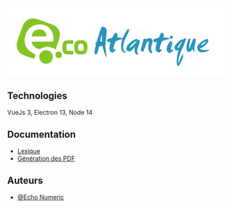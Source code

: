 ![Logo](documentation/logo.svg)

## Technologies

VueJs 3, Electron 13, Node 14

## Documentation

* [Lexique](documentation/vocabulary.md)
* [Génération des PDF](documentation/pdfmake/md)

## Auteurs

- [@Echo Numeric](https://echo-numeric.com/)
